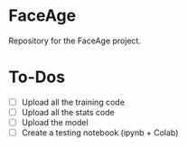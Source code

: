 # FaceAge
Repository for the FaceAge project.


# To-Dos
- [ ] Upload all the training code
- [ ] Upload all the stats code
- [ ] Upload the model
- [ ] Create a testing notebook (ipynb + Colab)
